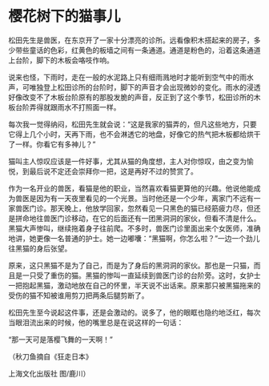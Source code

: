 # 樱花树下的猫事儿

松田先生是兽医，在东京开了一家十分漂亮的诊所。远看像积木搭起来的房子，多少带些童话的色彩，红黄色的板墙之间有一条通道。通道是粉色的，沿着这条通道上台阶，脚下的木板会咯吱作响。 

说来也怪，下雨时，走在一般的水泥路上只有细雨溅地时才能听到空气中的雨水声，可唯独登上松田诊所的台阶时，脚下的声音才会出现微妙的变化。雨水的浸透好像改变不了木板台阶原有的那股发脆的声音，反正到了这个季节，松田诊所的木板台阶弄得就跟雨水不打照面一样。 

每次我一觉得纳闷，松田先生就会说：“这是我家的猫弄的，但凡这些地方，只要它得上几个小时，天再下雨，也不会淋透它的地盘，好像它的热气把木板都给烘干了一样。你看它有多神儿？” 

猫叫主人惊叹应该是一件好事，尤其从猫的角度想，主人对你惊叹，由之变为愉悦，到最后说不定还会崇拜你一把，这是再好不过的赞赏了。 

作为一名开业的兽医，看猫是他的职业，当然喜欢看猫更算他的兴趣。他说他能成为兽医是因为有一天夜里看见的一个光景。当时他还是一个少年，离家门不远有一家兽医门诊。那天晚上，他放学回家，忽然看见一只黑色的猫已经筋疲力尽，但还是拼命地往兽医门诊移动，在它的后面还有一团黑洞洞的家伙，但看不清是什么。黑猫大声惨叫，继续拖着身子往前爬。不多时，兽医门诊里面出来个女医师，准确地讲，她更像一名普通的护士。她一边嘟囔：“黑猫啊，你怎么啦？”一边一个劲儿往黑猫的身后张望。 

原来，这只黑猫不是为了自己，而是为了身后的黑洞洞的家伙。那也是一只猫，而且是一只受了重伤的猫。黑猫的惨叫一直延续到兽医门诊的台阶旁。这时，女护士一把抱起黑猫，激动地放在自己的怀里，半天说不出话来。原来那只被黑猫拖来的受伤的猫不知被谁用剪刀把两条后腿剪断了。 

松田先生至今说起这件事，还是会激动的。说多了，他的眼眶也隐约地泛红，每次当眼泪流出来的时候，他的嘴里总是在说这样的一句话： 

“那一天可是落樱飞舞的一天啊！” 

（秋刀鱼摘自《狂走日本》 

上海文化出版社 图/鹿川）